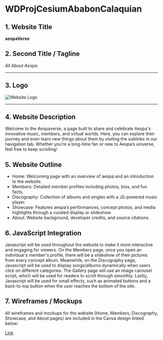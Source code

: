 # WDProjCesiumAbabonCalaquian

## 1. Website Title
**aespaVerse**

## 2. Second Title / Tagline
*All About Aespa.*

---

## 3. Logo
![Website Logo](https://media.discordapp.net/attachments/1404769643297636422/1432932351016435813/Untitled_Artwork_87.png?ex=6902d9bf&is=6901883f&hm=e6a18f3ac39edde5f980b2178a75607c18098c52a178478bdf261015d0138de1&=&format=webp&quality=lossless&width=1620&height=912)

---

## 4. Website Description
 Welcome to the Aespaverse, a page built to share and celebrate Aespa's innovative music, members, and virtual worlds. Here, you can explore their journey and even learn new things about them by visiting the sublinks in our navigation tab. Whether you’re a long-time fan or new to Aespa’s universe, feel free to keep scrolling!

## 5. Website Outline
- Home: Welcoming page with an overview of aespa and an introduction to the website.
- Members: Detailed member profiles including photos, bios, and fun facts.
- Discography: Collection of albums and singles with a JS-powered music player.
- Showcase: Features aespa’s performances, concept photos, and media highlights through a curated display or slideshow.
- About: Website background, developer credits, and source citations.

## 6. JavaScript Integration
Javascript will be used throughout the website to make it more interactive and engaging for viewers. On the Members page, once you open an individual's member's profile, there will be a slideshow of their pictures from every concept album. Meanwhile, on the Discography page, Javascript will be used to display songs/albums dynamically when users click on different categories. The Gallery page will use an image carousel script, which will be used for readers to scroll through smoothly. Lastly, Javascript will be used for small effects, such as animated buttons and a back-to-top button when the user reaches the bottom of the site.


## 7. Wireframes / Mockups
All wireframes and mockups for the website (Home, Members, Discography, Showcase, and About pages) are included in the Canva design linked below:

[Link](https://www.canva.com/design/DAG3I834EAs/uXoh5mEm2Tz_ic8X1Uv_Vg/edit?utm_content=DAG3I834EAs&utm_campaign=designshare&utm_medium=link2&utm_source=sharebuttone)

